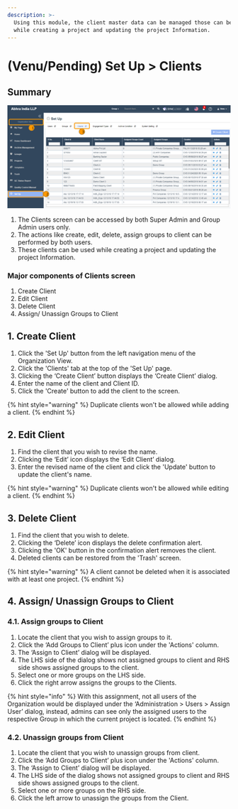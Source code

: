 ```yaml
---
description: >-
  Using this module, the client master data can be managed those can be used
  while creating a project and updating the project Information.
---
```


# \(Venu/Pending\) Set Up &gt; Clients

## Summary

![Organization View &amp;gt; Set Up &amp;gt; Clients tab](../../.gitbook/assets/set-up-clients.png)

1. The Clients screen can be accessed by both Super Admin and Group Admin users only.
2. The actions like create, edit, delete, assign groups to client can be performed by both users.
3. These clients can be used while creating a project and updating the project Information.

### Major components of Clients screen

1. Create Client
2. Edit Client
3. Delete Client
4. Assign/ Unassign Groups to Client

## 1. Create Client

1. Click the 'Set Up' button from the left navigation menu of the Organization View.
2. Click the 'Clients' tab at the top of the 'Set Up' page.
3. Clicking the ‘Create Client’ button displays the ‘Create Client’ dialog.
4. Enter the name of the client and Client ID.
5. Click the 'Create' button to add the client to the screen.

{% hint style="warning" %}
Duplicate clients won't be allowed while adding a client.
{% endhint %}

## 2. Edit Client

1. Find the client that you wish to revise the name.
2. Clicking the ‘Edit’ icon displays the ‘Edit Client’ dialog.
3. Enter the revised name of the client and click the 'Update' button to update the client's name.

{% hint style="warning" %}
Duplicate clients won't be allowed while editing a client.
{% endhint %}

## 3. Delete Client

1. Find the client that you wish to delete.
2. Clicking the ‘Delete’ icon displays the delete confirmation alert.
3. Clicking the 'OK' button in the confirmation alert removes the client.
4. Deleted clients can be restored from the 'Trash' screen.

{% hint style="warning" %}
A client cannot be deleted when it is associated with at least one project.
{% endhint %}

## 4. Assign/ Unassign Groups to Client

### 4.1. Assign groups to Client

1. Locate the client that you wish to assign groups to it.
2. Click the ‘Add Groups to Client’ plus icon under the 'Actions' column.
3. The ‘Assign to Client’ dialog will be displayed.
4. The LHS side of the dialog shows not assigned groups to client and RHS side shows assigned groups to the client.
5. Select one or more groups on the LHS side.
6. Click the right arrow assigns the groups to the Clients.

{% hint style="info" %}
With this assignment, not all users of the Organization would be displayed under the ‘Administration &gt; Users &gt; Assign User’ dialog, instead, admins can see only the assigned users to the respective Group in which the current project is located.
{% endhint %}



### 4.2. Unassign groups from Client

1. Locate the client that you wish to unassign groups from client.
2. Click the ‘Add Groups to Client’ plus icon under the 'Actions' column.
3. The ‘Assign to Client’ dialog will be displayed.
4. The LHS side of the dialog shows not assigned groups to client and RHS side shows assigned groups to the client.
5. Select one or more groups on the RHS side.
6. Click the left arrow to unassign the groups from the Client.

